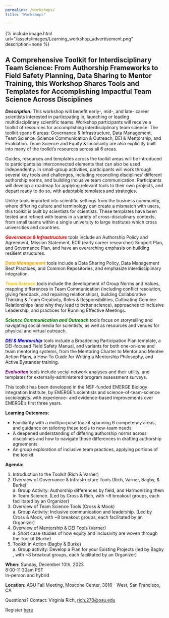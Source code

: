 ```yaml
---
permalink: /workshops/
title: "Workshops"

---
```



{% include image.html url="/assets/images/Learning_workshop_advertisement.png" description=none %}

<h2>A Comprehensive Toolkit for Interdisciplinary Team Science: From Authorship Frameworks to Field Safety Planning, Data Sharing to Mentor Training, this Workshop Shares Tools and Templates for Accomplishing Impactful Team Science Across Disciplines</h2>

***Description:***   This workshop will benefit early-, mid-, and late- career scientists interested in participating in, launching or leading multidisciplinary scientific teams.  Workshop participants will receive a toolkit of resources for accomplishing interdisciplinary team science.  The toolkit spans 6 areas: Governance & Infrastructure, Data Management, Team Science, Science Communication & Outreach, DEI & Mentorship, and Evaluation.  Team Science and Equity & Inclusivity are also explicitly built into many of the toolkit’s resources across all 6 areas. 


Guides, resources and templates across the toolkit areas will be introduced to participants as interconnected elements that can also be used independently. In small-group activities, participants will work through several key tools and challenges, including reconciling disciplines’ different authorship norms, and building inclusive team communication. Participants will develop a roadmap for applying relevant tools to their own projects, and depart ready to do so, with adaptable templates and strategies.  


Unlike tools imported into scientific settings from the business community, where differing culture and terminology can create a mismatch with users, this toolkit is built by scientists for scientists. These templates have been tested and refined with teams in a variety of cross-disciplinary contexts, from small teams within a single university to large institutes which cross universities and countries.


<span style="color: red">***Governance & Infrastructure***</span> tools include an Authorship Policy and Agreement, Mission Statement, ECR (early career researcher) Support Plan, and Governance Plan, and have an overarching emphasis on building resilient structures. 
 
<span style="color: orange">***Data Management***</span> tools include a Data Sharing Policy, Data Management Best Practices, and Common Repositories, and emphasize interdisciplinary integration. 


<span style="color: #FFC300">***Team Science***</span> tools include the development of Group Norms and Values, mapping differences in Team Communication (including conflict resolution, giving feedback, and repairing relationships), building Collaborative Thinking & Team Creativity, Roles & Responsibilities, Cultivating Genuine Relationships (and why they lead to better science), approaches to Inclusive Leadership, and practices for Running Effective Meetings. 


<span style="color: green">***Science Communication and Outreach***</span> tools focus on storytelling and navigating social media for scientists, as well as resources and venues for physical and virtual outreach. 


<span style="color: blue">***DEI & Mentorship***</span> tools include a Broadening Participation Plan template, a DEI-focused Field Safety Manual, and variants for both one-on-one and team mentoring systems, from the Mentoring Charter to Mentor and Mentee Action Plans,  a How-To Guide for Writing a Mentorship Philosophy, and Active Bystander training. 


<span style="color: purple">***Evaluation***</span> tools include social network analyses and their utility, and templates for externally-administered program assessment surveys. 


This toolkit has been developed in the NSF-funded EMERGE Biology Integration Institute,  by EMERGE’s scientists and science-of-team-science sociologists. with experience- and evidence-based improvements over EMERGE’s first three years.


**Learning Outcomes:**
* Familiarity with a multipurpose toolkit spanning 6  competency areas, and guidance on tailoring these tools to new-team needs  
* A deepened understanding of differing authorship norms across disciplines and how to navigate those differences in drafting authorship agreements  
* An group exploration of inclusive team practices, applying portions of the toolkit  


**Agenda:**  
1. Introduction to the Toolkit (Rich & Varner)
2. Overview of Governance & Infrastructure Tools (Rich, Varner, Bagby, & Burke)  
   a. Group Activity: Authorship differences by field, and Harmonizing them in Team Science. (Led by Cross & Rich, with ~8 breakout groups, each facilitated by an Organizer)
3. Overview of Team Science Tools (Cross & Mook)  
   a. Group Activity: Inclusive communication and leadership. (Led by Cross & Mook, with ~8 breakout groups, each facilitated by an Organizer)
4. Overview of Mentorship & DEI Tools (Varner)  
   a. Short case studies of how equity and inclusivity are woven through the Toolkit  (Burke)
5. Toolkit in Action (Bagby & Burke)  
   a. Group activity: Develop a  Plan for your Existing Projects (led by Bagby , with ~8 breakout groups, each facilitated by an Organizer)


**When:** Sunday, December 10th, 2023   
          8:00-11:30am PST  
          In-person and hybrid  

**Location:** AGU Fall Meeting, Moscone Center, 3016 - West, San Francisco, CA

Questions? Contact: Virginia Rich, rich.270@osu.edu

Register <a href="https://agu.confex.com/agu/fm23/meetingapp.cgi/Session/193406" target="_blank" rel="noopener noreferrer">here</a>


